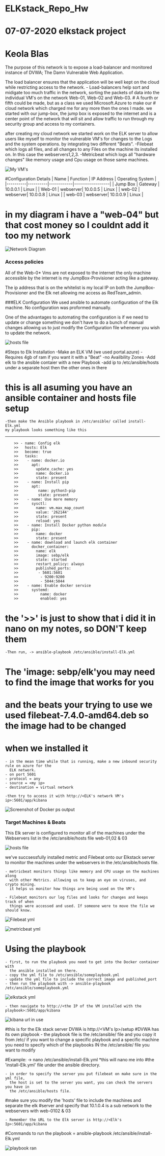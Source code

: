 # ELKstack_Repo_Hw
# 07-07-2020 elkstack project
# Keola Blas

The purpose of this network is to expose a load-balancer and monitored instance of DVWA;
The Damn Vulnerable Web Application.

The load balancer ensures that the application will be well kept on the cloud while restricting access 
to the network.
	- Load-balancers help sort and midigate too much traffic in the network, sorting the packets of 
	  data into the individual VM's on the network Web-01, Web-02 and Web-03.
	# A fourth or fifth could be made, but as a class we used Microsoft.Azure to make our 
	# cloud network which charged me for any more then the ones I made.
	we started with our jump-box, the jump box is exposed to the internet and is a center 
	point of the network that will sit and allow traffic to run through my security group 
	and access to my containers.

after creating my cloud network we started work on the ELK server to allow users like 
myself to monitor the vulnerable VM's for changes to the Logs and the system operations.
by integrating two different "Beats".
	-Filebeat which logs all files, and all changes to any Files on the machine its 
	 installed on. In this case the webservers1,2,3.
	-Metricbeat which logs all "hardware changes" like memory usage and Cpu usage on 
	 those same machines.

![My VM's](./Images/Elkstack_HwProject/ALL_VM.png)

#Configuration Details
| Name     | Function | IP Address | Operating System |
|----------|----------|------------|------------------|
| Jump Box | Gateway  | 10.0.0.1   | Linux            |
| Web-01   | webserver| 10.0.0.5   | Linux            |
| web-02   | webserver| 10.0.0.8   | Linux            |
| web-03   | webserver| 10.0.0.9   | Linux            |
# in my diagram i have a "web-04" but that cost money so I couldnt add it too my network

![Network Diagram](./Resources/Finished_elknet_diagram.png)

### Access policies
All of the Web-0* Vms are not exposed to the internet the only machine accessible 
by the internet is my JumpBox-Provisioner acting like a gateway.

The ip address that is on the whitelist is my local IP on both the JumpBox-Provisioner
and the Elk net allowing me access as RedTeam_admin.

###ELK Configuration 
We used ansible to automate configuration of the Elk machine. 
No configuration was proformed manually.

One of the advantages to automating the configuration is if we need to update 
or change something we don't have to do a bunch of manual changes allowing us 
to just modify the Configuration file whenever you wish to update the network.

![hosts file](./Images/Elkstack_HwProject/ansible_hosts.png)

#Steps to Elk Installation
-Make an ELK VM (we used portal.azure)
	-Requires 4gb of ram if you want it with a "Beat"
	-no Availbility Zones
	-Add elk to the ansible contaier with a new Playbook
	-add ip to /etc/ansible/hosts under a separate host then the other ones in there

# this is all asuming you have an ansible container and hosts file setup
	-then make the Ansible playbook in /etc/ansible/ called install-Elk.yml
	my playbook looks something like this
---
        >> - name: Config elk 
        >>   hosts: Elk
        >>   become: true
        >>   tasks:
        >>    - name: docker.io
        >>      apt: 
        >>        update_cache: yes 
        >>        name: docker.io
        >>        state: present
        >>    - name: Install pip
        >>      apt:
        >>         name: python3-pip
        >>         state: present 
        >>    - name: Use more memory
        >>      sysctl:
        >>        name: vm.max_map_count
        >>        value: '262144'
        >>        state: present
        >>        reload: yes
        >>    - name: Install Docker python module
        >>      pip:
        >>        name: docker
        >>        state: present 
        >>    - name: download and launch elk container 
        >>      docker_container:
        >>        name: elk 
        >>        image: sebp/elk
        >>        state: started
        >>        restart_policy: always
        >>        published_ports: 
        >>         - 5601:5601
        >>          - 9200:9200
        >>          - 5044:5044
        >>    - name: Enable docker service
        >>      systemd:
        >>          name: docker 
        >>          enabled: yes
# the '>>' is just to show that i did it in nano on my notes, so DON'T keep them
	-Then run, -> ansible-playbook /etc/ansible/install-Elk.yml

# The 'image: sebp/elk'you may need to find the image that works for you 
# and the beats your trying to use we used filebeat-7.4.0-amd64.deb so the image had to be changed 
# when we installed it
	- in the mean time while that is running, make a new inbound security rule on azure for the 
	  ELK network.
	- on port 5601
	- protocol = any
	- source = <my ip>
	- destination = virtual network

	-then try to access it with http://<ELK's network VM's ip>:5601/app/kibana

![Screenshot of Docker ps output](./Images/Elkstack_HwProject/Entering_ELK.png)

### Target Machines & Beats
This Elk server is configured to monitor all of the machines under the Webservers list 
in the /etc/ansible/hosts file
web-01,02 & 03

![hosts file](./Images/Elkstack_HwProject/ansible_hosts.png)




we've succsessfully installed metric and Filebeat onto our Elkstack server to monitor 
the machines under the webservers in the /etc/ansible/hosts file.
	
	- metricbeat monitors things like memory and CPU usage on the machines along 
	  with other Metrics. allowing us to keep an eye on viruses, and crypto mining. 
	  it helps us monitor how things are being used on the VM's
	
	- Filebeat monitors our log files and looks for changes and keeps track of when 
	  things were accessed and used. If someone were to move the file we should know.

![Filebeat yml](./Images/Elkstack_HwProject/Filebeat_yml.png)

![metricbeat yml](./Images/Elkstack_HwProject/Metric_yml.png)

# Using the playbook

	- first, to run the playbook you need to get into the Docker container with 
	  the ansible installed on there.
	- copy the yml file to /etc/ansible/someplaybook.yml
	- update the yml file to include the correct image and published_port
	- then run the playbook with -> ansible-playbook /etc/ansible/someplaybook.yml

![elkstack yml](./Images/Elkstack_HwProject/Elkstack_yml.png)

	- then navigate to http://<the IP of the VM installed with the playbook>:5601/app/kibana

![kibana url in use](./Images/Elkstack_HwProject/Kibana_URL_Works.png)

#this is for the Elk stack server
DVWA is http://<VM's Ip>/setup
#DVWA has its own playbook
	- the playbook file is the /etc/ansible/ file and you copy it from /etc/
	  if you want to change a specific playbook and a specific machine you need to 
	  specify which of the playbooks IN the /etc/ansible/ file you want to modify

#Example: -> nano /etc/ansible/install-Elk.yml *this will nano me into 
#the 'install-Elk.yml' file under the ansible directory.

	- in order to specify the server you put filebeat on make sure in the yml file, 
	  the host is set to the server you want, you can check the servers you have in 
	  the /etc/ansible/hosts file.
#make sure you modify the 'hosts' file to include the machines and separate the elk 
#server and specify that 10.1.0.4 is a sub network to the webservers with web-0102 & 03

	- Remember the URL to the Elk server is http://<Elk's Ip>:5601/app/kibana

#Commands to run the playbook = ansible-playbook /etc/ansible/install-Elk.yml
  
![playbook ran](./Images/Elkstack_HwProject/ELK_playbook_Ran.png)









 


















